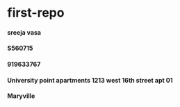 # first-repo
#### sreeja vasa
#### S560715
#### 919633767
#### University point apartments 1213 west 16th street apt 01
#### Maryville
